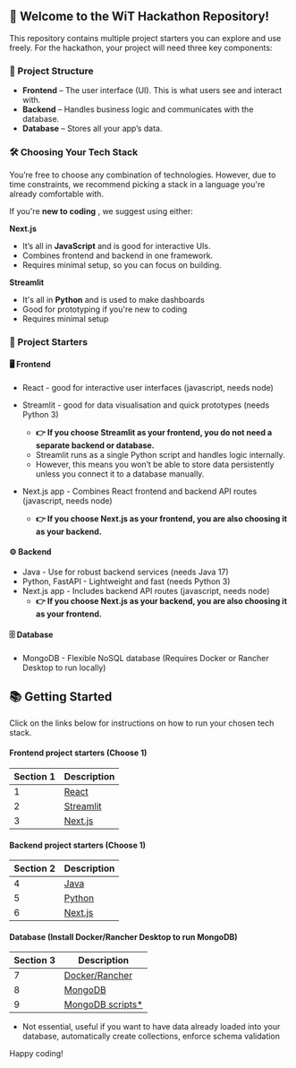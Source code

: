 ## 🚀 Welcome to the WiT Hackathon Repository!

This repository contains multiple project starters you can explore and use freely.
For the hackathon, your project will need three key components:

### 🧩 Project Structure

- **Frontend** – The user interface (UI). This is what users see and interact with.
- **Backend** – Handles business logic and communicates with the database.
- **Database** – Stores all your app’s data.


### 🛠 Choosing Your Tech Stack
You’re free to choose any combination of technologies. However, due to time constraints, we recommend picking a stack in a language you're already comfortable with.

If you're **new to coding** , we suggest using either:

**Next.js**
- It’s all in **JavaScript** and is good for interactive UIs.
- Combines frontend and backend in one framework.
- Requires minimal setup, so you can focus on building.

**Streamlit**
- It's all in **Python** and is used to make dashboards
- Good for prototyping if you're new to coding
- Requires minimal setup

### 🎯 Project Starters

#### 🖥️ Frontend
- React - good for interactive user interfaces (javascript, needs node)
- Streamlit - good for data visualisation and quick prototypes (needs Python 3)
    - **👉 If you choose Streamlit as your frontend, you do not need a separate backend or database.**
    - Streamlit runs as a single Python script and handles logic internally.
    - However, this means you won’t be able to store data persistently unless you connect it to a database manually.

- Next.js app - Combines React frontend and backend API routes (javascript, needs node)
   -  **👉 If you choose Next.js as your frontend, you are also choosing it as your backend.**


#### ⚙️ Backend
- Java - Use for robust backend services (needs Java 17)
- Python, FastAPI - Lightweight and fast (needs Python 3)
- Next.js app - Includes backend API routes (javascript, needs node)
    - **👉 If you choose Next.js as your backend, you are also choosing it as your frontend.**

#### 🗄️ Database
- MongoDB - Flexible NoSQL database (Requires Docker or Rancher Desktop to run locally)

## 📚 Getting Started

Click on the links below for instructions on how to run your chosen tech stack.

#### Frontend project starters (Choose 1)
| Section 1 | Description                                                   |
| --------- | ------------------------------------------------------------- |
| 1         | [React](./react-starter/readme.md)                            |
| 2         | [Streamlit](./streamlit-python-starter/readme.md)             |
| 3         | [Next.js](./next-js.starter/readme.md)                        |


#### Backend project starters (Choose 1)

| Section 2 | Description                                                   |
| --------- | ------------------------------------------------------------- |
| 4         | [Java ](./java-starter/readme.md)                             |
| 5         | [Python](./python-starter/readme.md)                          |
| 6         | [Next.js](./next-js.starter/readme.md)                        |


#### Database (Install Docker/Rancher Desktop to run MongoDB)

| Section 3 | Description                                                   |
| --------- | ------------------------------------------------------------- |
| 7         | [Docker/Rancher](./docker-rancher-installation)          |
| 8         | [MongoDB ](./mongodb.md)                                 | 
| 9         | [MongoDB scripts*](./mongo-init/initialization-scripts.md)    | 

* Not essential, useful if you want to have data already loaded into your database, automatically create collections, enforce schema validation 

Happy coding!